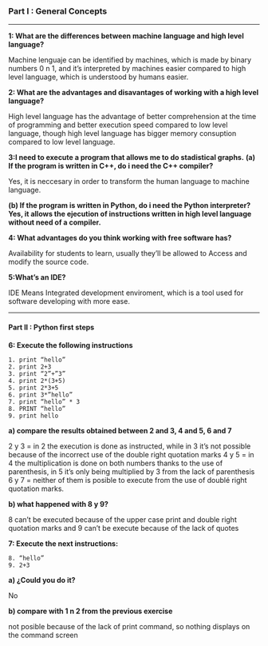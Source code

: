 ### Part I : General Concepts ###
---
**1: What are the differences between machine language and high level language?**

Machine lenguaje can be identified by machines, which is made by binary numbers 0 n 1, and it’s interpreted by machines easier compared to high level language, which is understood by humans easier.

**2: What are the advantages and disavantages of working with a high level language?**

High level language has the advantage of better comprehension at the time of programming and better execution speed compared to low level language, though high level language has bigger memory consuption compared to low level language.

**3:I need to execute a program that allows me to do stadistical graphs.**
**(a) If the program is written in C++, do i need the C++ compiler?**

Yes, it is neccesary in order to transform the human language to machine language.

**(b) If the program is written in Python, do i need the Python interpreter?
Yes, it allows the ejecution of instructions written in high level language without need of a compiler.**

**4: What advantages do you think working with free software has?**

Availability for students to learn, usually they’ll be allowed to Access and modify the source code.

**5:What’s an IDE?**

IDE Means Integrated development enviroment, which is a tool used for software developing with more ease.

 ---
#### Part II : Python first steps
**6: Execute the following instructions**
``` 
1. print “hello”
2. print 2+3
3. print “2”+”3”
4. print 2*(3+5)
5. print 2*3+5 
6. print 3*”hello” 
7. print “hello” * 3 
8. PRINT “hello”
9. print hello
```
**a) compare the results obtained between 2 and 3, 4 and 5,  6 and 7**

2 y 3 = in 2 the execution is done as instructed, while in 3 it’s not possible because of the incorrect use of the double right quotation marks
4 y 5 = in 4 the multiplication is done on both numbers thanks to the use of parenthesis, in 5 it’s only being multiplied by 3 from the lack of parenthesis
6 y 7 = neither of them is posible to execute from the use of doublé right quotation marks.

**b) what happened with 8 y 9?**

8 can’t be executed because of the upper case print and double right quotation marks and 9 can’t be execute because of the lack of quotes

**7: Execute the next instructions:**

```
8. “hello” 
9. 2+3
```

**a) ¿Could you do it?**

No

 **b) compare with 1 n 2 from the previous  exercise**
 
not posible because of the lack of print command, so nothing displays on the command screen
